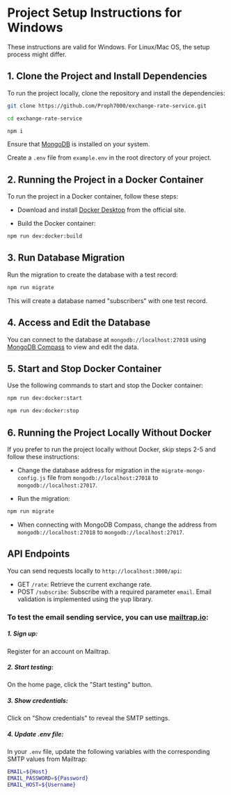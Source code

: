 # Project Setup Instructions for Windows

These instructions are valid for Windows. For Linux/Mac OS, the setup process might differ.

## 1. Clone the Project and Install Dependencies
To run the project locally, clone the repository and install the dependencies:
```bash
git clone https://github.com/Proph7000/exchange-rate-service.git
```

```bash
cd exchange-rate-service
```

```bash
npm i
```

Ensure that [MongoDB](https://www.mongodb.com/docs/manual/tutorial/install-mongodb-on-windows/) is installed on your system.

Create a `.env` file from `example.env` in the root directory of your project.

## 2. Running the Project in a Docker Container
To run the project in a Docker container, follow these steps:

- Download and install [Docker Desktop](https://www.docker.com/products/docker-desktop/) from the official site.

- Build the Docker container:

```bash
npm run dev:docker:build
```

## 3. Run Database Migration
Run the migration to create the database with a test record:

```bash
npm run migrate
```

This will create a database named "subscribers" with one test record.

## 4. Access and Edit the Database
You can connect to the database at `mongodb://localhost:27018` using [MongoDB Compass](https://www.mongodb.com/products/tools/compass) to view and edit the data.

## 5. Start and Stop Docker Container
Use the following commands to start and stop the Docker container:

```bash
npm run dev:docker:start
```
```bash
npm run dev:docker:stop
```

## 6. Running the Project Locally Without Docker
If you prefer to run the project locally without Docker, skip steps 2-5 and follow these instructions:

- Change the database address for migration in the `migrate-mongo-config.js` file from `mongodb://localhost:27018` to `mongodb://localhost:27017`.

- Run the migration:
```bash
npm run migrate
```

- When connecting with MongoDB Compass, change the address from `mongodb://localhost:27018` to `mongodb://localhost:27017`.

## API Endpoints
You can send requests locally to `http://localhost:3000/api`:

- GET `/rate`: Retrieve the current exchange rate.
- POST `/subscribe`: Subscribe with a required parameter `email`. Email validation is implemented using the yup library.


### To test the email sending service, you can use [mailtrap.io](https://mailtrap.io/):

##### 1. Sign up: 
Register for an account on Mailtrap.

##### 2. Start testing:
On the home page, click the "Start testing" button.

##### 3. Show credentials:
Click on "Show credentials" to reveal the SMTP settings.

##### 4. Update .env file:
In your `.env` file, update the following variables with the corresponding SMTP values from Mailtrap:

```bash
EMAIL=${Host}
EMAIL_PASSWORD=${Password}
EMAIL_HOST=${Username}
```
